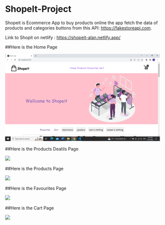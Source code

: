 # ShopeIt-Project

Shopeit is Ecommerce App to buy products online
the app fetch the data of products and categories buttons from this API: https://fakestoreapi.com.

Link to Shopit on netlify : https://shopeit-alan.netlify.app/

##Here is the Home Page

<img src="https://github.com/Alan-Hussein/ShopeIt-Project/blob/master/shopeit/src/assets/imge1.png">

##Here is the Products Deatils Page

<img src="https://github.com/Alan-Hussein/ShopeIt-Project/blob/master/shopeit/src/assets/imge3.png">

##Here is the Products Page

<img src="https://github.com/Alan-Hussein/ShopeIt-Project/blob/master/shopeit/src/assets/imge4.png">

##Here is the Favourites Page

<img src="https://github.com/Alan-Hussein/ShopeIt-Project/blob/master/shopeit/src/assets/imge5.png">

##Here is the Cart Page

<img src="https://github.com/Alan-Hussein/ShopeIt-Project/blob/master/shopeit/src/assets/imge6.png">


